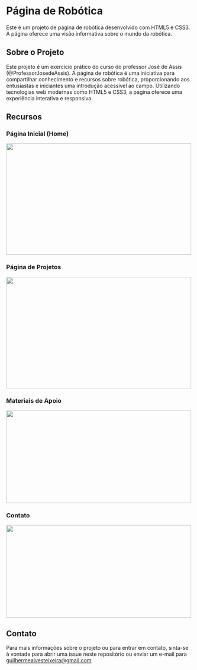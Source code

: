 # Página de Robótica

Este é um projeto de página de robótica desenvolvido com HTML5 e CSS3. A página oferece uma visão informativa sobre o mundo da robótica.

## Sobre o Projeto

Este projeto é um exercício prático do curso do professor José de Assis (@ProfessorJosedeAssis).
A página de robótica é uma iniciativa para compartilhar conhecimento e recursos sobre robótica, proporcionando aos entusiastas e iniciantes uma introdução acessível ao campo. Utilizando tecnologias web modernas como HTML5 e CSS3, a página oferece uma experiência interativa e responsiva.

## Recursos

### Página Inicial (Home)
<img src="https://github.com/GuilhermeAlvesTeixeira/Robotica-Pratica/assets/117122019/6f3c8635-4b47-484a-80cc-518a5dd8ae65" width="500" height="300">

### Página de Projetos
<img src="https://github.com/GuilhermeAlvesTeixeira/Robotica-Pratica/assets/117122019/793bd6c6-1378-41f2-9cd5-aabff5698f0c" width="500" height="300">

### Materiais de Apoio
<img src="https://github.com/GuilhermeAlvesTeixeira/Robotica-Pratica/assets/117122019/6c38d1ba-fbca-4e80-a3a1-2db5ffc2aa1c" width="500" height="250">

### Contato
<img src="https://github.com/GuilhermeAlvesTeixeira/Robotica-Pratica/assets/117122019/0575e7a2-94da-47f9-b9b6-4696296ebd37" width="500" height="250">

## Contato

Para mais informações sobre o projeto ou para entrar em contato, sinta-se à vontade para abrir uma issue neste repositório ou enviar um e-mail para [guilhermealvesteixeira@gmail.com](mailto:guilhermealvesteixeirasilva@gmail.com).
